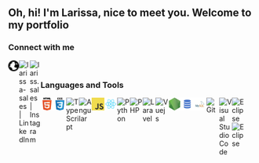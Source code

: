 ## Oh, hi! I'm Larissa, nice to meet you. Welcome to my portfolio 

### Connect with me

[<img align="left" alt="larissasales.com.br" width="22px" src="https://raw.githubusercontent.com/iconic/open-iconic/master/svg/globe.svg" />][website]
[<img align="left" alt="larissa-sales | LinkedIn" width="22px" src="https://cdn.jsdelivr.net/npm/simple-icons@v3/icons/linkedin.svg" />][linkedin]
[<img align="left" alt="lariss.sales | Instagram" width="22px" src="https://cdn.jsdelivr.net/npm/simple-icons@v3/icons/instagram.svg" />][instagram]

<br />

### Languages and Tools

<img align="left" alt="HTML5" width="26px" src="https://raw.githubusercontent.com/github/explore/80688e429a7d4ef2fca1e82350fe8e3517d3494d/topics/html/html.png"/>

<img align="left" alt="CSS3" width="26px" src="https://raw.githubusercontent.com/github/explore/80688e429a7d4ef2fca1e82350fe8e3517d3494d/topics/css/css.png"/>

<img align="left" alt="TypeScript" width="26px" src="https://img.icons8.com/color/48/000000/typescript.png"/>

<img align="left" alt="Angular" width="26px" src="https://raw.githubusercontent.com/angular/angular/master/aio/src/assets/images/logos/angular/angular.svg" />

<img align="left" alt="JavaScript" width="26px" src="https://raw.githubusercontent.com/github/explore/80688e429a7d4ef2fca1e82350fe8e3517d3494d/topics/javascript/javascript.png"/>

<img align="left" alt="React" width="26px" src="https://raw.githubusercontent.com/github/explore/80688e429a7d4ef2fca1e82350fe8e3517d3494d/topics/react/react.png" />

<img align="left" alt="Python" width="26px" src="https://img.icons8.com/color/48/000000/python.png"/>

<img align="left" alt="PHP" width="26px" src="https://img.icons8.com/officel/16/000000/php-logo.png"/>

<img align="left" alt="Laravel" width="26px" src="https://img.icons8.com/fluent/48/000000/laravel.png"/>

<img align="left" alt="Vuejs" width="26px" src="https://img.icons8.com/windows/32/000000/vuejs.png"/>

<img align="left" alt="Node.js" width="26px" src="https://raw.githubusercontent.com/github/explore/80688e429a7d4ef2fca1e82350fe8e3517d3494d/topics/nodejs/nodejs.png"/>

<img align="left" alt="SQL" width="26px" src="https://raw.githubusercontent.com/github/explore/80688e429a7d4ef2fca1e82350fe8e3517d3494d/topics/sql/sql.png"/>

<img align="left" alt="MySQL" width="26px" src="https://raw.githubusercontent.com/github/explore/80688e429a7d4ef2fca1e82350fe8e3517d3494d/topics/mysql/mysql.png"/>

<img align="left" alt="Git" width="26px" src="https://img.icons8.com/color/48/000000/git.png"/>

<img align="left" alt="Visual Studio Code" width="26px" src="https://img.icons8.com/color/48/000000/visual-studio-code-2019.png"/>

<img align="left" alt="Eclipse" width="26px" src="https://img.icons8.com/ios/50/000000/java-coffee-cup-logo.png"/>

<img align="left" alt="Eclipse" width="26px" src="https://img.icons8.com/ios-filled/50/000000/java-eclipse.png"/>


<br />
<!---
### My GitHub Stats

<img align="left" alt="Larissa's GitHub Stats" src="https://github-readme-stats.codestackr.vercel.app/api?username=larissa-sales&show_icons=true&hide_border=true"/>
-->

[website]: https://larissasales.com.br
[instagram]: https://instagram.com/lariss.sales
[linkedin]: https://linkedin.com/in/larissa-sales
